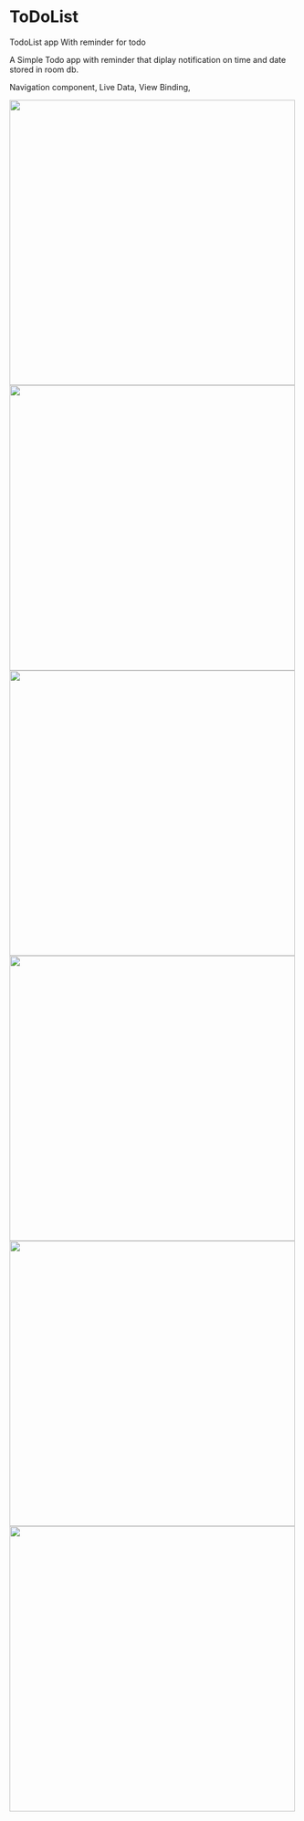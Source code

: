 # ToDoList
TodoList app With reminder for todo

A Simple Todo app with reminder that diplay notification on time and date stored in room db.

Navigation component, Live Data, View Binding, 

<image src=https://user-images.githubusercontent.com/36261180/133077286-a3006a75-f82c-4f2a-b70a-c303f83dc992.jpg height= 500dp weight= 500dp>
<image src=https://user-images.githubusercontent.com/36261180/133077470-e2765294-6b84-40d6-a593-a917defe779c.jpg  height= 500dp weight= 500dp>
<image src=https://user-images.githubusercontent.com/36261180/133077534-fc59335f-28e0-40a7-80e7-045ade162620.jpg height= 500dp weight= 500dp>
<image src=https://user-images.githubusercontent.com/36261180/133077703-30e7dc12-5537-4f86-a193-a9f21568a3ce.jpg height= 500dp weight= 500dp>
<image src=https://user-images.githubusercontent.com/36261180/133077814-4e9e6d47-d812-4157-956c-034a2798db2f.jpg height= 500dp weight= 500dp>  
<image src=https://user-images.githubusercontent.com/36261180/133077910-5da85aa2-1365-49e9-9449-b7b704f908c7.jpg height= 500dp weight= 500dp>



